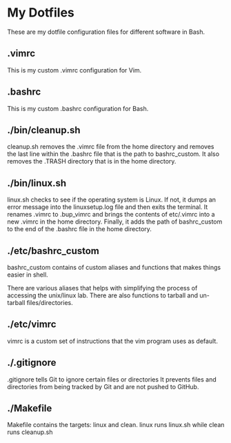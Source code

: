 # My Dotfiles
These are my dotfile configuration files for different software in Bash.
## .vimrc
This is my custom .vimrc configuration for Vim.
## .bashrc
This is my custom .bashrc configuration for Bash.
## ./bin/cleanup.sh
cleanup.sh removes the .vimrc file from the home directory and removes the last line within the .bashrc file that is the path to bashrc_custom. It also removes the .TRASH directory that is in the home directory.

## ./bin/linux.sh
linux.sh checks to see if the operating system is Linux. If not, it dumps an error message into the linuxsetup.log file and then exits the terminal. 
It renames .vimrc to .bup_vimrc and brings the contents of etc/.vimrc into a new .vimrc in the home directory. 
Finally, it adds the path of bashrc_custom to the end of the .bashrc file in the home directory.

## ./etc/bashrc_custom
bashrc_custom contains of custom aliases and functions that makes things easier in shell.

There are various aliases that helps with simplifying the process of accessing the unix/linux lab. There are also functions to tarball and un-tarball files/directories.

## ./etc/vimrc
vimrc is a custom set of instructions that the vim program uses as default.

## ./.gitignore
.gitignore tells Git to ignore certain files or directories
It prevents files and directories from being tracked by Git and are not pushed to GitHub.

## ./Makefile
Makefile contains the targets: linux and clean.
linux runs linux.sh while clean runs cleanup.sh

